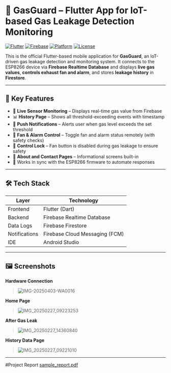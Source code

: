# 🚨 GasGuard – Flutter App for IoT-based Gas Leakage Detection Monitoring

[![Flutter](https://img.shields.io/badge/Framework-Flutter-blue.svg)](https://flutter.dev/)
[![Firebase](https://img.shields.io/badge/Backend-Firebase-yellow.svg)](https://firebase.google.com/)
[![Platform](https://img.shields.io/badge/Platform-Android-green.svg)](https://developer.android.com/)
[![License](https://img.shields.io/badge/License-MIT-lightgrey.svg)]()

This is the official Flutter-based mobile application for **GasGuard**, an IoT-driven gas leakage detection and monitoring system. It connects to the ESP8266 device via **Firebase Realtime Database** and displays **live gas values**, **controls exhaust fan and alarm**, and stores **leakage history** in **Firestore**.

---

## 📱 Key Features

- 🔴 **Live Sensor Monitoring** – Displays real-time gas value from Firebase
- 📊 **History Page** – Shows all threshold-exceeding events with timestamp
- 🚨 **Push Notifications** – Alerts user when gas level exceeds the set threshold
- 🔁 **Fan & Alarm Control** – Toggle fan and alarm status remotely (with safety checks)
- 📵 **Control Lock** – Fan button is disabled during gas leakage to ensure safety
- 📂 **About and Contact Pages** – Informational screens built-in
- 📡 Works in sync with the ESP8266 firmware to automate responses

---

## 🛠️ Tech Stack

| Layer        | Technology                     |
|--------------|--------------------------------|
| Frontend     | Flutter (Dart)                 |
| Backend      | Firebase Realtime Database     |
| Data Logs    | Firebase Firestore             |
| Notifications| Firebase Cloud Messaging (FCM) |
| IDE          | Android Studio                 |

---

## 🖼 Screenshots

**Hardware Connection**
> ![IMG-20250403-WA0016](https://github.com/user-attachments/assets/7fbd05fa-2160-4931-ab81-2b4becc4f871)

__**Home Page**__
> ![IMG_20250227_09223253](https://github.com/user-attachments/assets/57f5107c-a870-4535-bd19-18e86419d853)

__**After Gas Leak**__
> ![IMG_20250227_14360840](https://github.com/user-attachments/assets/15f2616f-8cb2-413b-a1a3-a50afe6e1fc3)

__**History Data Page**__
>![IMG_20250227_09221010](https://github.com/user-attachments/assets/f9c13f16-e05e-4097-aa5c-0f9d19746832)

---
#Project Report
[sample_report.pdf](https://github.com/user-attachments/files/21453111/sample_report.pdf)
